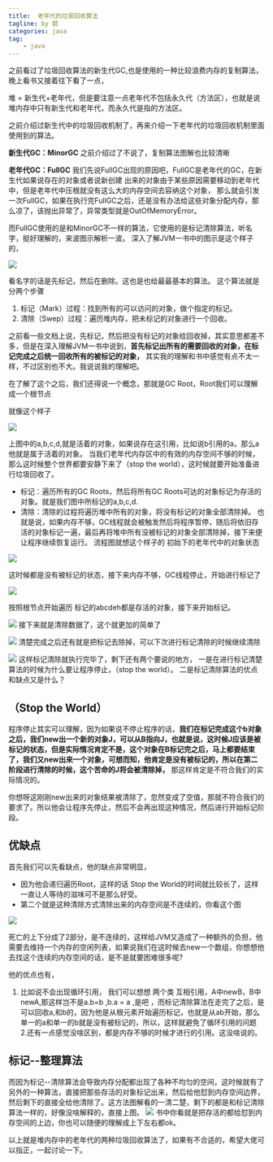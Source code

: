```yaml
---
title:  老年代的垃圾回收算法
tagline: by 懿
categories: java
tag: 
    - java
---
```


之前看过了垃圾回收算法的新生代GC,也是使用的一种比较浪费内存的复制算法，晚上看书又接着往下看了一点，
<!--more-->

堆 = 新生代+老年代，但是要注意一点老年代不包括永久代（方法区），也就是说堆内存中只有新生代和老年代，而永久代是指的方法区。

之前介绍过新生代中的垃圾回收机制了，再来介绍一下老年代的垃圾回收机制里面使用到的算法。

**新生代GC：MinorGC**
之前介绍过了不说了，复制算法图解也比较清晰

**老年代GC：FullGC**
我们先说FullGC出现的原因吧，FullGC是老年代的GC，在新生代如果说存在的对象或者说新创建 出来的对象由于某些原因需要移动到老年代中，但是老年代中压根就没有这么大的内存空间去容纳这个对象， 那么就会引发一次FullGC，如果在执行完FullGC之后，还是没有办法给这些对象分配内存，那么凉了，该抛出异常了，异常类型就是OutOfMemoryError。

而FullGC使用的是和MinorGC不一样的算法，它使用的是标记清除算法，听名字，挺好理解的，来波图示解析一波。
深入了解JVM一书中的图示是这个样子的，

![](/assets/images/2019/java/image_yi/JVM1.jpg) 

看名字的话是先标记，然后在删除。这也是也给最最基本的算法。
这个算法就是分两个步骤

 1. 标记（Mark）过程：找到所有的可以访问的对象，做个指定的标记。
 2. 清除（Swep）过程：遍历堆内存，把未标记的对象进行一个回收。
 
 之前看一些文档上说，先标记，然后把没有标记的对象给回收掉，其实意思都差不多，但是在深入理解JVM一书中说到，**首先标记出所有的需要回收的对象，在标记完成之后统一回收所有的被标记的对象，** 其实我的理解和书中感觉有点不太一样，不过区别也不大。我说说我的理解吧。

在了解了这个之后，我们还得说一个概念，那就是GC Root，Root我们可以理解成一个根节点

就像这个样子

![](/assets/images/2019/java/image_yi/JVM2.jpg) 

上图中的a,b,c,d,就是活着的对象，如果说存在这引用，比如说b引用的a，那么a他就是属于活着的对象。
当我们老年代内存区中的有效的内存空间不够的时候，那么这时候整个世界都要安静下来了（stop the world），这时候就要开始准备进行垃圾回收了。

 - 标记：遍历所有的GC Roots，然后将所有GC Roots可达的对象标记为存活的对象。就是我们图中所标记的a,b,c,d.
 - 清除：清除的过程将遍历堆中所有的对象，将没有标记的对象全部清除掉。
 也就是说，如果内存不够，GC线程就会被触发然后将程序暂停，随后将依旧存活的对象标记一遍，最后再将堆中所有没被标记的对象全部清除掉，接下来便让程序继续恢复运行。
流程图就想这个样子的
初始下的老年代中的对象状态

![](/assets/images/2019/java/image_yi/JVM3.jpg)

这时候都是没有被标记的状态，接下来内存不够，GC线程停止，开始进行标记了

![](/assets/images/2019/java/image_yi/JVM4.jpg)

按照根节点开始遍历
标记的abcdeh都是存活的对象，接下来开始标记。

![](/assets/images/2019/java/image_yi/JVM5.jpg)
接下来就是清除数据了，这个就更加的简单了

![](/assets/images/2019/java/image_yi/JVM6.jpg)
清楚完成之后还有就是把标记去除掉，可以下次进行标记清除的时候继续清除

![](/assets/images/2019/java/image_yi/JVM7.jpg)
这样标记清除就执行完毕了，剩下还有两个要说的地方，
一是在进行标记清楚算法的时候为什么要让程序停止，（stop the world）。
二是标记清除算法的优点和缺点又是什么？

## （Stop the World）

程序停止其实可以理解，因为如果说不停止程序的话，**我们在标记完成这个b对象之后，我们new出一个新的对象J，可以从B指向J，也就是说，这时候J应该是被标记的状态，但是实际情况肯定不是，这个对象在B标记完之后，马上都要结束了，我们又new出来一个对象，可想而知，他肯定是没有被标记的，所以在第二阶段进行清除的时候，这个苦命的J将会被清除掉，** 那这样肯定是不符合我们的实际情况的。

你想呀这刚刚new出来的对象结果被清除了，忽然变成了空值，那就不符合我们的要求了。所以他会让程序先停止，然后不会再出现这种情况，然后进行开始标记阶段。


## 优缺点

首先我们可以先看缺点，他的缺点非常明显，

 - 因为他会递归遍历Root，这样的话 Stop the World的时间就比较长了，这样一直让人等待的滋味可不是那么好受。
 - 第二个就是这种清除方式清除出来的内存空间是不连续的，你看这个图

![](/assets/images/2019/java/image_yi/JVM2.jpg)

死亡的上下分成了2部分，是不连续的，这样给JVM又造成了一种额外的负担，他需要去维持一个内存的空闲列表，如果说我们在这时候去new一个数组，你想想他去找这个连续的内存空间的话，是不是就要困难很多呢?

他的优点也有，

 1. 比如说不会出现循环引用，
 我们可以想想 两个类 互相引用，A中newB，B中newA,那这样岂不是a.b=b ,b.a = a ,是吧 ，而标记清除算法在走完了之后，是可以回收a,和b的，因为他是从根元素开始遍历标记，也就是从ab开始，那么单一的a和单一的b就是没有被标记的，所以，这样就避免了循环引用的问题
 2.还有一点感觉没啥区别，都是内存不够的时候才进行的引用。这没啥说的。

## 标记--整理算法
而因为标记--清除算法会导致内存分配都出现了各种不均匀的空间，这时候就有了另外的一种算法，直接把那些存活的对象标记出来，然后给他怼到内存空间边界，然后剩下的直接全给他清除了。这方法图解看的一清二楚，剩下的都是和标记清除算法一样的，好像没啥解释的，直接上图。
![](/assets/images/2019/java/image_yi/JVM8.jpg)
书中你看就是把存活的都给怼到内存空间的上边，你也可以随便的理解成上下左右都ok。

以上就是堆内存中的老年代的两种垃圾回收算法了，如果有不合适的，希望大佬可以指正，一起讨论一下。